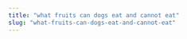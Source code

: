 ```yaml
---
title: "what fruits can dogs eat and cannot eat"
slug: "what-fruits-can-dogs-eat-and-cannot-eat"
---
```


